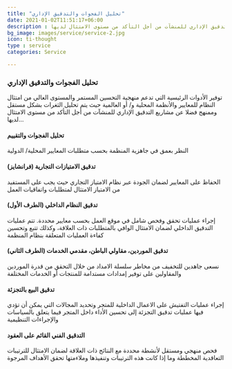 ```yaml
---
title: "تحليل الفجوات والتدقيق الإداري"
date: 2021-01-02T11:51:17+06:00
description : توفير الأدوات الرئيسية التي تدعم منهجية التحسين المستمر والمستوى العالي من امتثال النظام للمعايير والأنظمة المحلية و/ أو العالمية حيث يتم تحليل الثغرات بشكل مستقل وممنهج  فضلا عن مشاريع التدقيق الإداري للمنشآت من أجل التأكد من مستوى الامتثال لديها...
bg_image: images/service/service-2.jpg
icon: ti-thought
type : service
categories: Service

---
```


### تحليل الفجوات والتدقيق الإداري

توفير الأدوات الرئيسية التي تدعم منهجية التحسين المستمر والمستوى العالي من امتثال النظام للمعايير والأنظمة المحلية و/ أو العالمية حيث يتم تحليل الثغرات بشكل مستقل وممنهج  فضلا عن مشاريع التدقيق الإداري للمنشآت من أجل التأكد من مستوى الامتثال لديها...

#### تحليل الفجوات والتقييم
النظر بعمق في جاهزية المنظمة بحسب متطلبات المعايير المحلية/ الدولية

#### تدقيق الامتيازات التجارية (فرانشايز)
الحفاظ على المعايير لضمان الجودة عبر نظام الامتياز التجاري حيث يجب على المستفيد من الامتياز الامتثال لمتطلبات واتفاقيات العمل

#### تدقيق النظام الداخلي (الطرف الأول)
إجراء عمليات تحقق وفحص شامل في موقع العمل بحسب معايير محددة. تتم عمليات التدقيق الداخلي لضمان الامتثال الوافي بالمتطلبات ذات العلاقة، وكذلك تتبع وتحسين كفاءة العمليات المتعلقة بنظام المنظمة

#### تدقيق الموردين، مقاولي الباطن، مقدمي الخدمات (الطرف الثاني)
نسعى جاهدين للتخفيف من مخاطر سلسلة الامداد من خلال التحقق من قدرة الموردين والمقاولين على توفير إمدادات مستدامة للمنتجات أو الخدمات المختلفة

#### تدقيق البيع بالتجزئة
إجراء عمليات التفتيش على الاعمال الداخلية للمتجر وتحديد المجالات التي يمكن أن تؤدي فيها عمليات تدقيق التجزئة إلى تحسين الأداء داخل المتجر فيما يتعلق بالسياسات والإجراءات التنظيمية

#### التدقيق الفني القائم على العقود
فحص منهجي ومستقل لأنشطة محددة مع النتائج ذات العلاقة لضمان الامتثال للترتيبات التعاقدية المخططة وما إذا كانت هذه الترتيبات وتنفيذها وملاءمتها تحقق الأهداف المرجوة